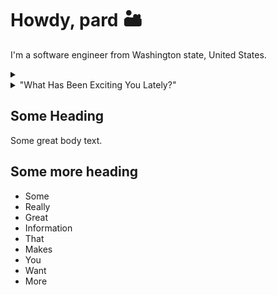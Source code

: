# Howdy, pard 🏜️

I'm a software engineer from Washington state, United States.

<details>
  <summary>
    
  </summary>
</details>

<details>
  <summary>
    "What Has Been Exciting You Lately?"
  </summary>
  ## Currently interested in the following
  - Always on the lookout for new approaches to CSS (still warming to Tailwind, interested in with UI component libraries)
  – Bun
  - Swift
  - Leveling up Data Structures and Alogrithms
  - Typescript
  - Xcode as an IDE
  
</details>

## Some Heading

Some great body text.

## Some more heading
- Some
- Really
- Great
- Information
- That
- Makes
- You
- Want
- More

